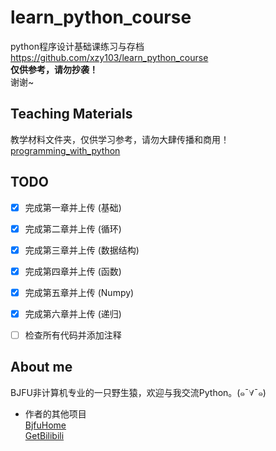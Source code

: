 # learn_python_course
python程序设计基础课练习与存档  
https://github.com/xzy103/learn_python_course  
**仅供参考，请勿抄袭！**  
谢谢~

## Teaching Materials
教学材料文件夹，仅供学习参考，请勿大肆传播和商用！  
[programming_with_python](https://github.com/royqh1979/programming_with_python)  

## TODO
- [x] 完成第一章并上传 (基础)  
- [x] 完成第二章并上传 (循环)  
- [x] 完成第三章并上传 (数据结构)  
- [x] 完成第四章并上传 (函数)  
- [x] 完成第五章并上传 (Numpy)  
- [x] 完成第六章并上传 (递归)  
- [ ] 检查所有代码并添加注释  


## About me
BJFU非计算机专业的一只野生猿，欢迎与我交流Python。(๑¯∀¯๑)  
- 作者的其他项目  
[BjfuHome](https://github.com/xzy103/Bjfu_Home)  
[GetBilibili](https://github.com/xzy103/GetBilibili)  

